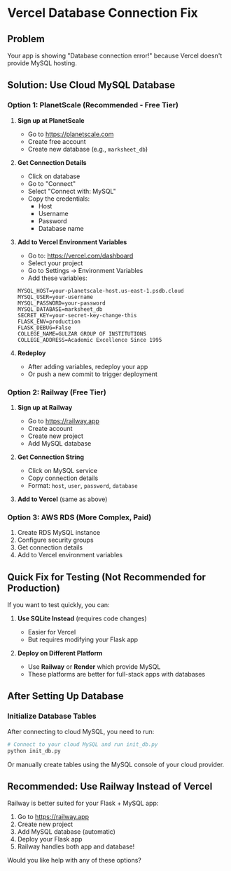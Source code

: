 # Vercel Database Connection Fix

## Problem
Your app is showing "Database connection error!" because Vercel doesn't provide MySQL hosting.

## Solution: Use Cloud MySQL Database

### Option 1: PlanetScale (Recommended - Free Tier)

1. **Sign up at PlanetScale**
   - Go to https://planetscale.com
   - Create free account
   - Create new database (e.g., `marksheet_db`)

2. **Get Connection Details**
   - Click on database
   - Go to "Connect"
   - Select "Connect with: MySQL"
   - Copy the credentials:
     - Host
     - Username
     - Password
     - Database name

3. **Add to Vercel Environment Variables**
   - Go to: https://vercel.com/dashboard
   - Select your project
   - Go to Settings → Environment Variables
   - Add these variables:

   ```
   MYSQL_HOST=your-planetscale-host.us-east-1.psdb.cloud
   MYSQL_USER=your-username
   MYSQL_PASSWORD=your-password
   MYSQL_DATABASE=marksheet_db
   SECRET_KEY=your-secret-key-change-this
   FLASK_ENV=production
   FLASK_DEBUG=False
   COLLEGE_NAME=GULZAR GROUP OF INSTITUTIONS
   COLLEGE_ADDRESS=Academic Excellence Since 1995
   ```

4. **Redeploy**
   - After adding variables, redeploy your app
   - Or push a new commit to trigger deployment

### Option 2: Railway (Free Tier)

1. **Sign up at Railway**
   - Go to https://railway.app
   - Create account
   - Create new project
   - Add MySQL database

2. **Get Connection String**
   - Click on MySQL service
   - Copy connection details
   - Format: `host`, `user`, `password`, `database`

3. **Add to Vercel** (same as above)

### Option 3: AWS RDS (More Complex, Paid)

1. Create RDS MySQL instance
2. Configure security groups
3. Get connection details
4. Add to Vercel environment variables

## Quick Fix for Testing (Not Recommended for Production)

If you want to test quickly, you can:

1. **Use SQLite Instead** (requires code changes)
   - Easier for Vercel
   - But requires modifying your Flask app

2. **Deploy on Different Platform**
   - Use **Railway** or **Render** which provide MySQL
   - These platforms are better for full-stack apps with databases

## After Setting Up Database

### Initialize Database Tables
After connecting to cloud MySQL, you need to run:

```bash
# Connect to your cloud MySQL and run init_db.py
python init_db.py
```

Or manually create tables using the MySQL console of your cloud provider.

## Recommended: Use Railway Instead of Vercel

Railway is better suited for your Flask + MySQL app:

1. Go to https://railway.app
2. Create new project
3. Add MySQL database (automatic)
4. Deploy your Flask app
5. Railway handles both app and database!

Would you like help with any of these options?
